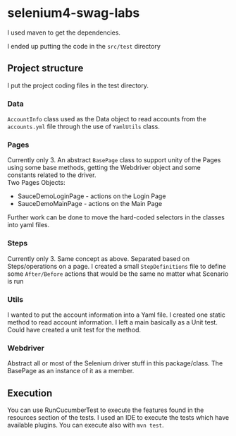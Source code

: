 # selenium4-swag-labs

I used maven to get the dependencies.

I ended up putting the code in the `src/test` directory

## Project structure

I put the project coding files in the test directory.

### Data
`AccountInfo` class used as the Data object to read accounts from the `accounts.yml` file
through the use of `YamlUtils` class.

### Pages
Currently only 3. An abstract `BasePage` class to support unity of the Pages using some
base methods, getting the Webdriver object and some constants related to the driver.
<br>
Two Pages Objects:
 - SauceDemoLoginPage - actions on the Login Page
 - SauceDemoMainPage - actions on the Main Page

Further work can be done to move the hard-coded selectors in the classes into yaml files.

### Steps
Currently only 3. Same concept as above. Separated based on Steps/operations on a page.
I created a small `StepDefinitions` file to define some `After/Before` actions that would
be the same no matter what Scenario is run

### Utils
I wanted to put the account information into a Yaml file. I created one static method to
read account information. I left a main basically as a Unit test. Could have created a unit test
for the method.

### Webdriver
Abstract all or most of the Selenium driver stuff in this package/class. The BasePage
as an instance of it as a member.

## Execution
You can use RunCucumberTest to execute the features found  in the
resources section of the tests. I used an IDE to execute the tests which have
available plugins. You can execute also with `mvn test`.

